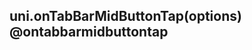 ## uni.onTabBarMidButtonTap(options) @ontabbarmidbuttontap

<!-- UTSAPIJSON.onTabBarMidButtonTap.description -->

<!-- UTSAPIJSON.onTabBarMidButtonTap.param -->

<!-- UTSAPIJSON.onTabBarMidButtonTap.returnValue -->

<!-- UTSAPIJSON.onTabBarMidButtonTap.compatibility -->

<!-- UTSAPIJSON.onTabBarMidButtonTap.tutorial -->

<!-- UTSAPIJSON.general_type.name -->

<!-- UTSAPIJSON.general_type.param -->